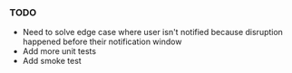 ### TODO

- Need to solve edge case where user isn't notified because disruption happened before their notification window
- Add more unit tests
- Add smoke test
